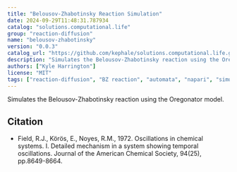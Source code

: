 ```yaml
---
title: "Belousov-Zhabotinsky Reaction Simulation"
date: 2024-09-29T11:48:31.787934
catalog: "solutions.computational.life"
group: "reaction-diffusion"
name: "belousov-zhabotinsky"
version: "0.0.3"
catalog_url: "https://github.com/kephale/solutions.computational.life.git"
description: "Simulates the Belousov-Zhabotinsky reaction using the Oregonator model."
authors: ["Kyle Harrington"]
license: "MIT"
tags: ["reaction-diffusion", "BZ reaction", "automata", "napari", "simulation"]
---
```


Simulates the Belousov-Zhabotinsky reaction using the Oregonator model.

## Citation

- Field, R.J., Körös, E., Noyes, R.M., 1972. Oscillations in chemical systems. I. Detailed mechanism in a system showing temporal oscillations. Journal of the American Chemical Society, 94(25), pp.8649-8664.

